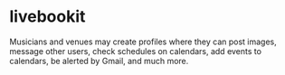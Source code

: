 # livebookit
Musicians and venues may create profiles where they can post images, message other users, check schedules on calendars, add events to calendars, be alerted by Gmail, and much more.
